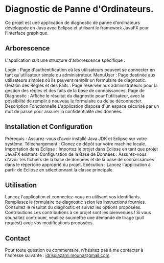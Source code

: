 

# Diagnostic de Panne d'Ordinateurs.
Ce projet est une application de diagnostic de panne d'ordinateurs développée en Java avec Eclipse et utilisant le framework JavaFX pour l'interface graphique.

## Arborescence
L'application suit une structure d'arborescence spécifique :

Login : Page d'authentification où les utilisateurs peuvent se connecter en tant qu'utilisateur simple ou administrateur.
MenuUser : Page destinée aux utilisateurs simples où ils peuvent remplir un formulaire de diagnostic.
Gestion des Règles et des Faits : Page réservée aux administrateurs pour la gestion des règles et des faits de la base de connaissances.
Page de Diagnostic : Affiche le résultat du diagnostic pour l'utilisateur, avec la possibilité de remplir à nouveau le formulaire ou de se déconnecter.
Description Fonctionnelle
L'application dispose d'un espace sécurisé par un mot de passe pour assurer la confidentialité des données.

## Installation et Configuration
Prérequis : Assurez-vous d'avoir installé Java JDK et Eclipse sur votre système.
Téléchargement : Clonez ce dépôt sur votre machine locale.
Importation dans Eclipse : Importez le projet dans Eclipse en tant que projet JavaFX existant.
Configuration de la Base de Données : Assurez-vous d'avoir les fichiers de la base de données et de la base de connaissances dans le répertoire approprié du projet.
Exécution : Lancez l'application à partir de Eclipse en sélectionnant la classe principale.

## Utilisation
Lancez l'application et connectez-vous en utilisant vos identifiants.
Remplissez le formulaire de diagnostic selon les instructions fournies.
Consultez le résultat du diagnostic et suivez les options proposées.
Contributions
Les contributions à ce projet sont les bienvenues ! Si vous souhaitez contribuer, veuillez soumettre une demande de tirage (pull request) avec vos modifications proposées.

## Contact
Pour toute question ou commentaire, n'hésitez pas à me contacter à l'adresse suivante : idrissiazami.mouna@gmail.com.
